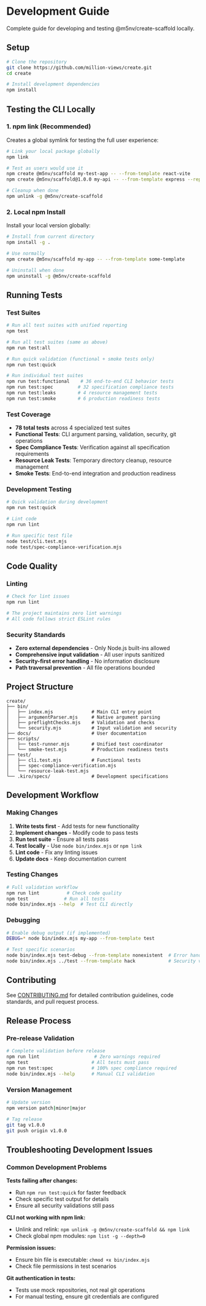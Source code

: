# Development Guide

Complete guide for developing and testing @m5nv/create-scaffold locally.

## Setup

```bash
# Clone the repository
git clone https://github.com/million-views/create.git
cd create

# Install development dependencies
npm install
```

## Testing the CLI Locally

### 1. npm link (Recommended)

Creates a global symlink for testing the full user experience:

```bash
# Link your local package globally
npm link

# Test as users would use it
npm create @m5nv/scaffold my-test-app -- --from-template react-vite
npm create @m5nv/scaffold@1.0.0 my-api -- --from-template express --repo myorg/templates

# Cleanup when done
npm unlink -g @m5nv/create-scaffold
```

### 2. Local npm Install

Install your local version globally:

```bash
# Install from current directory
npm install -g .

# Use normally
npm create @m5nv/scaffold my-app -- --from-template some-template

# Uninstall when done
npm uninstall -g @m5nv/create-scaffold
```

## Running Tests

### Test Suites

```bash
# Run all test suites with unified reporting
npm test

# Run all test suites (same as above)
npm run test:all

# Run quick validation (functional + smoke tests only)
npm run test:quick

# Run individual test suites
npm run test:functional    # 36 end-to-end CLI behavior tests
npm run test:spec         # 32 specification compliance tests
npm run test:leaks        # 4 resource management tests
npm run test:smoke        # 6 production readiness tests
```

### Test Coverage

- **78 total tests** across 4 specialized test suites
- **Functional Tests**: CLI argument parsing, validation, security, git operations
- **Spec Compliance Tests**: Verification against all specification requirements
- **Resource Leak Tests**: Temporary directory cleanup, resource management
- **Smoke Tests**: End-to-end integration and production readiness

### Development Testing

```bash
# Quick validation during development
npm run test:quick

# Lint code
npm run lint

# Run specific test file
node test/cli.test.mjs
node test/spec-compliance-verification.mjs
```

## Code Quality

### Linting

```bash
# Check for lint issues
npm run lint

# The project maintains zero lint warnings
# All code follows strict ESLint rules
```

### Security Standards

- **Zero external dependencies** - Only Node.js built-ins allowed
- **Comprehensive input validation** - All user inputs sanitized
- **Security-first error handling** - No information disclosure
- **Path traversal prevention** - All file operations bounded

## Project Structure

```
create/
├── bin/
│   ├── index.mjs              # Main CLI entry point
│   ├── argumentParser.mjs     # Native argument parsing
│   ├── preflightChecks.mjs    # Validation and checks
│   └── security.mjs           # Input validation and security
├── docs/                      # User documentation
├── scripts/
│   ├── test-runner.mjs        # Unified test coordinator
│   └── smoke-test.mjs         # Production readiness tests
├── test/
│   ├── cli.test.mjs           # Functional tests
│   ├── spec-compliance-verification.mjs
│   └── resource-leak-test.mjs
└── .kiro/specs/               # Development specifications
```

## Development Workflow

### Making Changes

1. **Write tests first** - Add tests for new functionality
2. **Implement changes** - Modify code to pass tests
3. **Run test suite** - Ensure all tests pass
4. **Test locally** - Use `node bin/index.mjs` or `npm link`
5. **Lint code** - Fix any linting issues
6. **Update docs** - Keep documentation current

### Testing Changes

```bash
# Full validation workflow
npm run lint          # Check code quality
npm test             # Run all tests
node bin/index.mjs --help  # Test CLI directly
```

### Debugging

```bash
# Enable debug output (if implemented)
DEBUG=* node bin/index.mjs my-app --from-template test

# Test specific scenarios
node bin/index.mjs test-debug --from-template nonexistent  # Error handling
node bin/index.mjs ../test --from-template hack            # Security validation
```

## Contributing

See [CONTRIBUTING.md](../CONTRIBUTING.md) for detailed contribution guidelines, code standards, and pull request process.

## Release Process

### Pre-release Validation

```bash
# Complete validation before release
npm run lint                    # Zero warnings required
npm test                       # All tests must pass
npm run test:spec              # 100% spec compliance required
node bin/index.mjs --help      # Manual CLI validation
```

### Version Management

```bash
# Update version
npm version patch|minor|major

# Tag release
git tag v1.0.0
git push origin v1.0.0
```

## Troubleshooting Development Issues

### Common Development Problems

**Tests failing after changes:**

- Run `npm run test:quick` for faster feedback
- Check specific test output for details
- Ensure all security validations still pass

**CLI not working with npm link:**

- Unlink and relink: `npm unlink -g @m5nv/create-scaffold && npm link`
- Check global npm modules: `npm list -g --depth=0`

**Permission issues:**

- Ensure bin file is executable: `chmod +x bin/index.mjs`
- Check file permissions in test scenarios

**Git authentication in tests:**

- Tests use mock repositories, not real git operations
- For manual testing, ensure git credentials are configured
